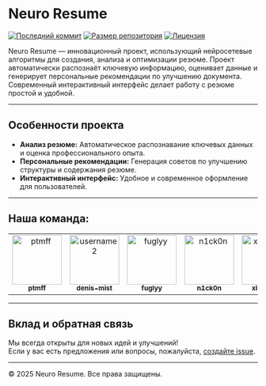 # Neuro Resume

[![Последний коммит](https://img.shields.io/github/last-commit/ptmff/neuro_resume?style=flat-square)](https://github.com/ptmff/neuro_resume/commits/main)
[![Размер репозитория](https://img.shields.io/github/repo-size/ptmff/neuro_resume?style=flat-square)](https://github.com/ptmff/neuro_resume)
[![Лицензия](https://img.shields.io/github/license/ptmff/neuro_resume?style=flat-square)](LICENSE)

Neuro Resume — инновационный проект, использующий нейросетевые алгоритмы для создания, анализа и оптимизации резюме. Проект автоматически распознаёт ключевую информацию, оценивает данные и генерирует персональные рекомендации по улучшению документа. Современный интерактивный интерфейс делает работу с резюме простой и удобной.

---

## Особенности проекта

- **Анализ резюме:** Автоматическое распознавание ключевых данных и оценка профессионального опыта.
- **Персональные рекомендации:** Генерация советов по улучшению структуры и содержания резюме.
- **Интерактивный интерфейс:** Удобное и современное оформление для пользователей.

---

## Наша команда:

<table>
  <tr>
    <td align="center">
      <a href="https://github.com/ptmff">
        <img src="https://github.com/ptmff.png" width="100px;" alt="ptmff"/><br />
        <sub><b>ptmff</b></sub>
      </a>
    </td>
    <td align="center">
      <a href="https://github.com/denis-mist">
        <img src="https://github.com/denis-mist.png" width="100px;" alt="username2"/><br />
        <sub><b>denis-mist</b></sub>
      </a>
    </td>
    <td align="center">
      <a href="https://github.com/fuglyy">
        <img src="https://github.com/fuglyy.png" width="100px;" alt="fuglyy"/><br />
        <sub><b>fuglyy</b></sub>
      </a>
    </td>
    <td align="center">
      <a href="https://github.com/n1ck0n">
        <img src="https://github.com/n1ck0n.png" width="100px;" alt="n1ck0n"/><br />
        <sub><b>n1ck0n</b></sub>
      </a>
    </td>
    <td align="center">
      <a href="https://github.com/xle6yc3k">
        <img src="https://github.com/xle6yc3k.png" width="100px;" alt="xle6yc3k"/><br />
        <sub><b>xle6yc3k</b></sub>
      </a>
    </td>
  </tr>
</table>


---

## Вклад и обратная связь

Мы всегда открыты для новых идей и улучшений!  
Если у вас есть предложения или вопросы, пожалуйста, [создайте issue](https://github.com/ptmff/neuro_resume/issues).

---

© 2025 Neuro Resume. Все права защищены.


